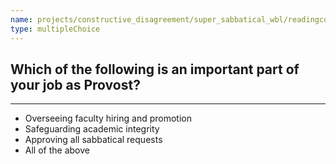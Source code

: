 ```yaml
---
name: projects/constructive_disagreement/super_sabbatical_wbl/readingcomp_provost_1.md
type: multipleChoice
---
```


## Which of the following is an important part of your job as Provost?

---

- Overseeing faculty hiring and promotion  
- Safeguarding academic integrity  
- Approving all sabbatical requests
- All of the above